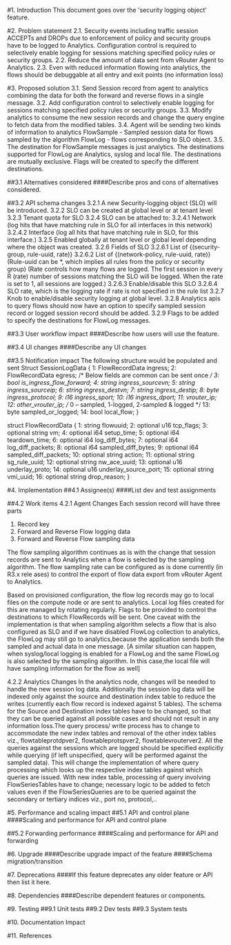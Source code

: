 
#1. Introduction
This document goes over the 'security logging object' feature.

#2. Problem statement
2.1. Security events including traffic session ACCEPTs and DROPs due to enforcement of policy and security groups have to be logged to Analytics. Configuration control is required to selectively enable logging for sessions matching specified policy rules or security groups.
2.2. Reduce the amount of data sent from vRouter Agent to Analytics.
2.3. Even with reduced information flowing into analytics, the flows should be debuggable at all entry and exit points (no information loss)

#3. Proposed solution
3.1. Send Session record from agent to analytics combining the data for both the forward and reverse flows in a single message.
3.2. Add configuration control to selectively enable logging for sessions matching specified policy rules or security groups.
3.3. Modify analytics to consume the new session records and change the query engine to fetch data from the modified tables.
3.4. Agent will be sending two kinds of information to analytics
     FlowSample - Sampled session data for flows sampled by the algorithm
     FlowLog - flows corresponding to SLO object.
3.5. The destination for FlowSample messages is just analytics. The destinations
     supported for FlowLog are Analytics, syslog and local file. The
     destinations are mutually exclusive. Flags will be created to specify the
     different destinations.

##3.1 Alternatives considered
####Describe pros and cons of alternatives considered.

##3.2 API schema changes
3.2.1 A new Security-logging object (SLO) will be introduced.
3.2.2 SLO can be created at global level or at tenant level
3.2.3 Tenant quota for SLO
3.2.4 SLO can be attached to:
    3.2.4.1 Network (log hits that have matching rule in SLO for all interfaces in this network)
    3.2.4.2 Interface (log all hits that have matching rule in SLO, for this interface.)
3.2.5 Enabled globally at tenant level or global level depending where the object was created.
3.2.6 Fields of SLO
    3.2.6.1 List of {(security-group, rule-uuid, rate)}
    3.2.6.2 List of {(network-policy, rule-uuid, rate)}
            (Rule-uuid can be *, which implies all rules from the policy or security group)
            (Rate controls how many flows are logged. The first session in every R (rate) number of sessions matching the SLO will be logged. When the rate is set to 1, all sessions are logged.)
    3.2.6.3 Enable/disable this SLO
    3.2.6.4 SLO rate, which is the logging rate if rate is not specified in the rule list
3.2.7 Knob to enable/disable security logging at global level.
3.2.8 Analytics apis to query flows should now have an option to specify sampled session record or logged session record should be added.
3.2.9 Flags to be added to specify the destinations for FlowLog messages.

##3.3 User workflow impact
####Describe how users will use the feature.

##3.4 UI changes
####Describe any UI changes

##3.5 Notification impact
The following structure would be populated and sent
Struct SessionLogData {
   1: FlowRecordData ingress;
   2: FlowRecordData egress;
    /* Below fields are common can be sent once */
   3: bool is_ingress_flow_forward;
   4: string ingress_sourcevn;
   5: string ingress_sourceip;
   6: string ingress_destvn;
   7: string ingress_destip;
   8: byte ingress_protocol;
   9: i16 ingress_sport;
   10: i16 ingress_dport;
   11: vrouter_ip;
   12: other_vrouter_ip;
  /* 0 – sampled, 1-logged, 2-sampled & logged */
   13: byte sampled_or_logged;
   14: bool local_flow;
}

struct FlowRecordData {
   1: string flowuuid;
   2: optional u16 tcp_flags;
   3: optional string vm;
   4: optional i64 setup_time;
   5: optional i64       teardown_time;
   6: optional i64       log_diff_bytes;
   7: optional i64       log_diff_packets;
   8: optional i64       sampled_diff_bytes;
   9: optional i64       sampled_diff_packets;
   10: optional string    action;
   11: optional string    sg_rule_uuid;
   12: optional string    nw_ace_uuid;
   13: optional u16       underlay_proto;
   14: optional u16       underlay_source_port;
   15: optional string    vmi_uuid;
   16: optional string    drop_reason;
}


#4. Implementation
##4.1 Assignee(s)
####List dev and test assignments

##4.2 Work items
4.2.1 Agent Changes
 Each session record will have three parts
 1. Record key
 2. Forward and Reverse Flow logging data
 3. Forward and Reverse Flow sampling data

 The flow sampling algorithm continues as is with the change that session records are sent to Analytics when a flow is selected by the sampling algorithm. The flow sampling rate can be configured as is done currently (in R3.x rele ases) to control the export of flow data export from vRouter Agent to Analytics.

 Based on provisioned configuration, the flow log records may go to local files on the compute node or are sent to  analytics. Local log files created for this are managed by rotating regularly. Flags to be provided to control the destinations to which FlowRecords will be sent.
 One caveat with the implementation is that when sampling algorithm selects a flow that is also configured as SLO
 and if we have disabled FlowLog collection to analytics, the FlowLog may still go to analytics,because the application
 sends both the sampled and actual data in one message.
 [A similar situation can happen, when syslog/local logging is enabled for a FlowLog and the same FlowLog is also
 selected by the sampling algorithm. In this case,the local file will have sampling information for the flow as well]

4.2.2 Analytics Changes
 In the analytics node, changes will be needed to handle the new session log data. Additionally the session log
 data will be indexed only against the source and destination index table to reduce the writes (currently each flow record is indexed against 5 tables).
 The schema for the Source and Destination index tables have to be changed, so that they can be queried against all possible cases and should not result in any information loss.The query process/ write process has to change to
 accommodate the new index tables and removal of the other index tables viz., flowtableprotdpver2,
 flowtableprotspver2, flowtablevrouterver2.
 All the queries against the sessions which are logged should be specified explicitly while querying (if left
 unspecified, query will be performed against the sampled data). This will change the implementation of where query processing which looks up the respective index tables against which queries are issued. With new index table,
 processing of query involving FlowSeriesTables have to change; necessary logic to be added to fetch values even if the FlowSeriesQueries are to be queried against the secondary or tertiary indices viz., port no, protocol,..

#5. Performance and scaling impact
##5.1 API and control plane
####Scaling and performance for API and control plane

##5.2 Forwarding performance
####Scaling and performance for API and forwarding

#6. Upgrade
####Describe upgrade impact of the feature
####Schema migration/transition

#7. Deprecations
####If this feature deprecates any older feature or API then list it here.

#8. Dependencies
####Describe dependent features or components.

#9. Testing
##9.1 Unit tests
##9.2 Dev tests
##9.3 System tests

#10. Documentation Impact

#11. References
